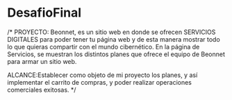 # DesafioFinal
/* PROYECTO: Beonnet, es un sitio web en donde se ofrecen SERVICIOS DIGITALES para poder 
tener tu página web y de esta manera mostrar todo lo que quieras compartir con el mundo cibernético.
En la página de Servicios, se muestran los distintos planes que ofrece el equipo de Beonnet para armar 
un sitio web.

ALCANCE:Establecer como objeto de mi proyecto los planes, y así implementar el carrito de compras,
 y poder realizar operaciones comerciales exitosas.
*/




